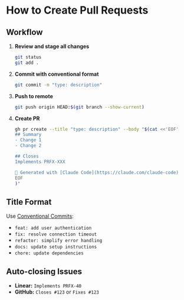 # How to Create Pull Requests

## Workflow

1. **Review and stage all changes**
   ```bash
   git status
   git add .
   ```

2. **Commit with conventional format**
   ```bash
   git commit -m "type: description"
   ```

3. **Push to remote**
   ```bash
   git push origin HEAD:$(git branch --show-current)
   ```

4. **Create PR**
   ```bash
   gh pr create --title "type: description" --body "$(cat <<'EOF'
   ## Summary
   - Change 1
   - Change 2

   ## Closes
   Implements PRFX-XXX

   🤖 Generated with [Claude Code](https://claude.com/claude-code)
   EOF
   )"
   ```

## Title Format

Use [Conventional Commits](https://www.conventionalcommits.org/):
- `feat: add user authentication`
- `fix: resolve connection timeout`
- `refactor: simplify error handling`
- `docs: update setup instructions`
- `chore: update dependencies`

## Auto-closing Issues

- **Linear:** `Implements PRFX-40`
- **GitHub:** `Closes #123` or `Fixes #123`
